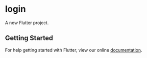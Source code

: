 # login

A new Flutter project.

## Getting Started

For help getting started with Flutter, view our online
[documentation](http://flutter.io/).

